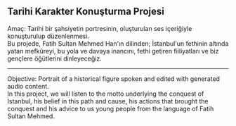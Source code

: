 ## Tarihi Karakter Konuşturma Projesi
Amaç: Tarihi bir şahsiyetin portresinin, oluşturulan ses içeriğiyle konuşturulup düzenlenmesi.
<br>
Bu projede, Fatih Sultan Mehmed Han'ın dilinden; İstanbul'un fethinin altında yatan mefkûreyi, bu yola ve davaya inancını, fethi getiren fiiliyatları ve biz gençlere öğütlerini dinleyeceğiz.
<hr>
Objective: Portrait of a historical figure spoken and edited with generated audio content.
<br>
In this project, we will listen to the motto underlying the conquest of Istanbul, his belief in this path and cause, his actions that brought the conquest and his advice to us young people from the language of Fatih Sultan Mehmed.
